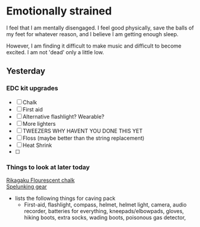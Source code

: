 # Emotionally strained  
I feel that I am mentally disengaged.  I feel good physically, save the balls of my feet for whatever reason, and I believe I am getting enough sleep.  

However, I am finding it difficult to make music and difficult to become excited.  I am not 'dead' only a little low.  

## Yesterday



### EDC kit upgrades 
- [ ] Chalk
- [ ] First aid
- [ ] Alternative flashlight? Wearable?
- [ ] More lighters
- [ ] TWEEZERS WHY HAVENT YOU DONE THIS YET
- [ ] Floss (maybe better than the string replacement)
- [ ] Heat Shrink
- [ ] 


### Things to look at later today  
[Rikagaku Flourescent chalk](https://www.jetpens.com/Rikagaku-Dustless-Fluorescent-Chalk-6-Color-Set/pd/7077)  
[Spelunking gear](https://undergroundeureka.com/spelunking-gear.php)  
- lists the following things for caving pack
  - First-aid, flashlight, compass, helmet, helmet light, camera, audio recorder, batteries for everything, kneepads/elbowpads, gloves, hiking boots, extra socks, wading boots, poisonous gas detector, 
